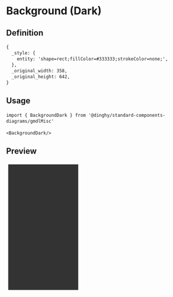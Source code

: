 # Background (Dark)

## Definition

```
{
  _style: { 
    entity: 'shape=rect;fillColor=#333333;strokeColor=none;',
  },
  _original_width: 358,
  _original_height: 642,
}
```

## Usage

```
import { BackgroundDark } from '@dinghy/standard-components-diagrams/gmdlMisc'

<BackgroundDark/>
```

## Preview

<img src="./background-dark.png" width="200"/>
